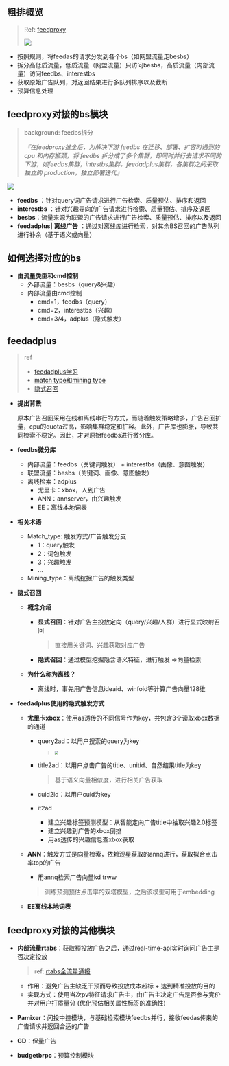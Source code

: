 ## 粗排概览

> Ref: [feedproxy](http://wiki.baidu.com/pages/viewpage.action?pageId=1447953878)
>
> <img src="http://bj.bcebos.com/ibox-thumbnail98/1e63e1f7a378c9e2d9610158616dc074?authorization=bce-auth-v1%2Ffbe74140929444858491fbf2b6bc0935%2F2021-07-21T07%3A53%3A37Z%2F1800%2F%2F874534c995ca99cdad8de96f254107bf706d26863c3efceb489ee80e820dffdb">

* 按照规则，将feedas的请求分发到各个bs（如网盟流量走besbs）
* 拆分高低质流量，低质流量（网盟流量）只访问besbs，高质流量（内部流量）访问feedbs、interestbs
* 获取原始广告队列，对返回结果进行多队列排序以及截断
* 预算信息处理

## feedproxy对接的bs模块

> background: feedbs拆分
>
> *『在feedproxy推全后，为解决下游 feedbs 在迁移、部署、扩容时遇到的 cpu 和内存瓶颈，将 feedbs 拆分成了多个集群，即同时并行去请求不同的下游，如feedbs集群，intestbs集群，feedadplus集群，各集群之间采取独立的 production，独立部署迭代』*

<img src="https://gitee.com/WIN0624/document/raw/master/img/fb5175f95b8e7a996d1320a7ca4689a7.png">

* **feedbs** ：针对query词广告请求进行广告检索、质量预估、排序和返回
* **interestbs** ：针对兴趣导向的广告请求进行检索、质量预估、排序及返回
* **besbs**：流量来源为联盟的广告请求进行广告检索、质量预估、排序以及返回
* **feedadplus| 离线广告** ：通过对离线库进行检索，对其余BS召回的广告队列进行补余（基于语义或向量）

## 如何选择对应的bs

*   **由流量类型和cmd控制**
    *   外部流量：besbs（query&兴趣）
    *   内部流量由cmd控制
        *   cmd=1，feedbs（query）
        *   cmd=2，interestbs（兴趣）
        *   cmd=3/4，adplus（隐式触发）

## feedadplus

>   ref
>
>   *   [feedadplus学习](http://wiki.baidu.com/pages/viewpage.action?pageId=955644905)
>   *   [match type和mining type](http://wiki.baidu.com/pages/viewpage.action?pageId=890646783)
>   *   [隐式召回](http://wiki.baidu.com/pages/viewpage.action?pageId=1113893988)

*   **提出背景**

    原本广告召回采用在线和离线串行的方式，而随着触发策略增多，广告召回扩量，cpu的quota过高，影响集群稳定和扩容。此外，广告库也膨胀，导致共同检索不稳定。因此，才对原始feedbs进行微分库。

*   **feedbs微分库**

    *   内部流量：feedbs（关键词触发） + interestbs（画像、意图触发）
    *   联盟流量：besbs（关键词、画像、意图触发）
    *   离线检索：adplus
        *   尤里卡：xbox，人到广告
        *   ANN：annserver，由兴趣触发
        *   EE：离线本地词表

*   **相关术语**

    *   Match_type: 触发方式/广告触发分支
        *   1：query触发
        *   2：词包触发
        *   3：兴趣触发
        *   ...
    *   Mining_type：离线挖掘广告的触发类型

*   **隐式召回**

    *   **概念介绍**

        *   **显式召回**：针对广告主投放定向（query/兴趣/人群）进行显式映射召回

            >   直接用关键词、兴趣获取对应广告

        *   **隐式召回**：通过模型挖掘隐含语义特征，进行触发 =>向量检索

    *   **为什么称为离线？**

        *   离线时，事先用广告信息ideaid、winfoid等计算广告向量128维

*   **feedadplus使用的隐式触发方式**

    *   **尤里卡xbox**：使用as透传的不同信号作为key，共包含3个读取xbox数据的通道

        *   query2ad：以用户搜索的query为key

            >   <img src="http://bj.bcebos.com/ibox-thumbnail98/bf6c61a63c418736c4ad4905b1714178?authorization=bce-auth-v1%2Ffbe74140929444858491fbf2b6bc0935%2F2021-08-11T08%3A38%3A54Z%2F1800%2F%2Fbf49951d4246d533b18899a26f75138eb42983f14818e901615abbdcaaef5a07" style="zoom:50%;" >

        *   title2ad：以用户点击广告的title、unitid、自然结果title为key

            >   基于语义向量相似度，进行相关广告获取

        *   cuid2id：以用户cuid为key

        *   it2ad

            *   建立兴趣标签预测模型：从智能定向广告title中抽取兴趣2.0标签
            *   建立兴趣到广告的xbox倒排
            *   用as透传的兴趣信息查xbox获取

    *   **ANN**：触发方式是向量检索，依赖观星获取的annq进行，获取拟合点击率top的广告

        *   用annq检索广告向量kd trww

        >   训练预测预估点击率的双塔模型，之后该模型可用于embedding

    *   **EE离线本地词表**

## feedproxy对接的其他模块

* **内部流量rtabs**：获取预投放广告之后，通过real-time-api实时询问广告主是否决定投放

    > ref: [rtabs全流量通报](http://wiki.baidu.com/pages/viewpage.action?pageId=1009718062)

    * 作用：避免广告主缺乏干预而导致投放成本超标 + 达到精准投放的目的
    * 实现方式：使用当次pv特征请求广告主，由广告主决定广告是否参与竞价并对用户打质量分 (优化预估相关属性标签的准确性)

* **Pamixer**：闪投中控模块，与基础检索模块feedbs并行，接收feedas传来的广告请求并返回合适的广告

* **GD**：保量广告

* **budgetbrpc**：预算控制模块
